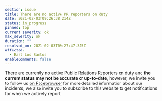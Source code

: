```yaml
---
section: issue
title: There are no active PR reporters on duty
date: 2021-02-03T09:26:38.214Z
status: in_progress
pinned: top
current_severity: ok
max_severity: ok
duration: ""
resolved_on: 2021-02-03T09:27:47.315Z
affected:
  - East Los Santos
enableComments: false
---
```

There are currently no active Public Relations Reporters on duty and **the current status may not be accurate or up-to-date**, however, we invite you to follow us [on Facebrowser](https://face.gta.world/pages/LSFire) for more detailed information about our incidents, we also invite you to subscribe to this website to get notifications for when we actively report.